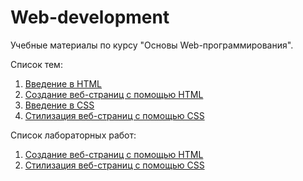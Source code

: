 # Web-development

Учебные материалы по курсу "Основы Web-программирования".

Список тем:
1. [Введение в HTML](https://github.com/Vladislav-Lyuminarskiy/Web-course/tree/master/01-HTML-1)
2. [Создание веб-страниц с помощью HTML](https://github.com/Vladislav-Lyuminarskiy/Web-course/tree/master/02-HTML-2)
3. [Введение в CSS](https://github.com/Vladislav-Lyuminarskiy/Web-course/tree/master/03-CSS-1)
4. [Стилизация веб-страниц с помощью CSS](https://github.com/Vladislav-Lyuminarskiy/Web-course/tree/master/04-CSS-2)

Список лабораторных работ:
1. [Создание веб-страниц с помощью HTML](https://github.com/Vladislav-Lyuminarskiy/Web-course/tree/master/03-LAB-1)
2. [Стилизация веб-страниц с помощью CSS](https://github.com/Vladislav-Lyuminarskiy/Web-course/tree/master/06-LAB-2)